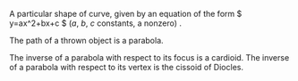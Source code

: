 A particular shape of curve, given by an equation of the form
$ y=ax^2+bx+c $ ($a$, $b$, $c$ constants, a nonzero) .

The path of a thrown object is a parabola.

The inverse of a parabola with respect to its focus is a cardioid. The
inverse of a parabola with respect to its vertex is the cissoid of
Diocles.
